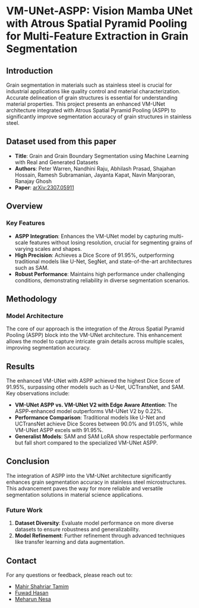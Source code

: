 # VM-UNet-ASPP: Vision Mamba UNet with Atrous Spatial Pyramid Pooling for Multi-Feature Extraction in Grain Segmentation

## Introduction

Grain segmentation in materials such as stainless steel is crucial for industrial applications like quality control and material characterization. Accurate delineation of grain structures is essential for understanding material properties. This project presents an enhanced VM-UNet architecture integrated with Atrous Spatial Pyramid Pooling (ASPP) to significantly improve segmentation accuracy of grain structures in stainless steel.


## Dataset used from this paper
- **Title**: Grain and Grain Boundary Segmentation using Machine Learning with Real and Generated Datasets
- **Authors**: Peter Warren, Nandhini Raju, Abhilash Prasad, Shajahan Hossain, Ramesh Subramanian, Jayanta Kapat, Navin Manjooran, Ranajay Ghosh
- **Paper**: [arXiv:2307.05911](https://arxiv.org/abs/2307.05911)

## Overview

### Key Features

- **ASPP Integration**: Enhances the VM-UNet model by capturing multi-scale features without losing resolution, crucial for segmenting grains of varying scales and shapes.
- **High Precision**: Achieves a Dice Score of 91.95%, outperforming traditional models like U-Net, SegNet, and state-of-the-art architectures such as SAM.
- **Robust Performance**: Maintains high performance under challenging conditions, demonstrating reliability in diverse segmentation scenarios.

## Methodology

### Model Architecture

The core of our approach is the integration of the Atrous Spatial Pyramid Pooling (ASPP) block into the VM-UNet architecture. This enhancement allows the model to capture intricate grain details across multiple scales, improving segmentation accuracy.


## Results

The enhanced VM-UNet with ASPP achieved the highest Dice Score of 91.95%, surpassing other models such as U-Net, UCTransNet, and SAM. Key observations include:

- **VM-UNet ASPP vs. VM-UNet V2 with Edge Aware Attention**: The ASPP-enhanced model outperforms VM-UNet V2 by 0.22%.
- **Performance Comparison**: Traditional models like U-Net and UCTransNet achieve Dice Scores between 90.0% and 91.05%, while VM-UNet ASPP excels with 91.95%.
- **Generalist Models**: SAM and SAM LoRA show respectable performance but fall short compared to the specialized VM-UNet ASPP.

## Conclusion

The integration of ASPP into the VM-UNet architecture significantly enhances grain segmentation accuracy in stainless steel microstructures. This advancement paves the way for more reliable and versatile segmentation solutions in material science applications.

### Future Work

1. **Dataset Diversity**: Evaluate model performance on more diverse datasets to ensure robustness and generalizability.
2. **Model Refinement**: Further refinement through advanced techniques like transfer learning and data augmentation.

## Contact

For any questions or feedback, please reach out to:

- [Mahir Shahriar Tamim](mailto:mahir.tamim@northsouth.edu)
- [Fuwad Hasan](mailto:fuwad.hasan@northsouth.edu)
- [Meharun Nesa](mailto:meharun.nesa@northsouth.edu)
